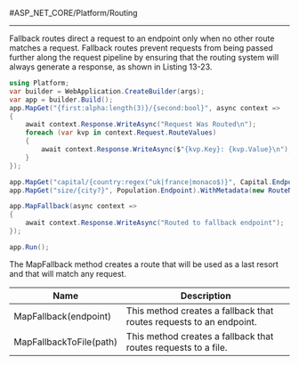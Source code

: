 #ASP_NET_CORE/Platform/Routing 

---

Fallback routes direct a request to an endpoint only when no other route matches a request. Fallback routes
prevent requests from being passed further along the request pipeline by ensuring that the routing system
will always generate a response, as shown in Listing 13-23.

```cs
using Platform;
var builder = WebApplication.CreateBuilder(args);
var app = builder.Build();
app.MapGet("{first:alpha:length(3)}/{second:bool}", async context => 
{
	await context.Response.WriteAsync("Request Was Routed\n");
	foreach (var kvp in context.Request.RouteValues) 
	{
		await context.Response.WriteAsync($"{kvp.Key}: {kvp.Value}\n");
	}
});

app.MapGet("capital/{country:regex(^uk|france|monaco$)}", Capital.Endpoint);
app.MapGet("size/{city?}", Population.Endpoint).WithMetadata(new RouteNameMetadata("population"));

app.MapFallback(async context => 
{
	await context.Response.WriteAsync("Routed to fallback endpoint");
});

app.Run();
```

The MapFallback method creates a route that will be used as a last resort and that will match any request. 

Name|Description
--|--
MapFallback(endpoint)|This method creates a fallback that routes requests to an endpoint.
MapFallbackToFile(path)|This method creates a fallback that routes requests to a file.
